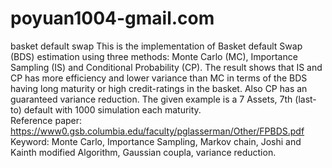 # poyuan1004-gmail.com
basket default swap
This is the implementation of Basket default Swap (BDS) estimation using three methods: Monte Carlo (MC), Importance Sampling (IS) and Conditional Probability (CP). The result shows that IS and CP has more efficiency and lower variance than MC in terms of the BDS having long maturity or high credit-ratings in the basket. Also CP has an guaranteed variance reduction. The given example is a 7 Assets, 7th (last-to) default with 1000 simulation each maturity.    
Reference paper: https://www0.gsb.columbia.edu/faculty/pglasserman/Other/FPBDS.pdf
Keyword: Monte Carlo, Importance Sampling, Markov chain, Joshi and Kainth modified Algorithm, Gaussian coupla, variance reduction.   
